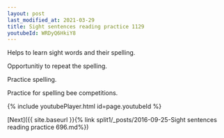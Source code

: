 ```yaml
---
layout: post
last_modified_at: 2021-03-29
title: Sight sentences reading practice 1129
youtubeId: WRDyQ6HkiY8
---
```

 
 
Helps to learn sight words and their spelling.

Opportunitiy to repeat the spelling. 

Practice spelling. 
 
Practice for spelling bee competitions. 
 
{% include youtubePlayer.html id=page.youtubeId %}
 
 

[Next]({{ site.baseurl }}{% link  split1/_posts/2016-09-25-Sight sentences reading practice 696.md%})
 
